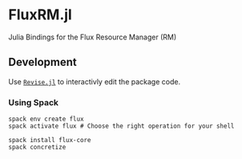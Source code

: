 # FluxRM.jl
Julia Bindings for the Flux Resource Manager (RM)

## Development

Use [`Revise.jl`](https://github.com/timholy/Revise.jl) to interactivly edit the package code.

### Using Spack

```
spack env create flux
spack activate flux # Choose the right operation for your shell

spack install flux-core
spack concretize
```
